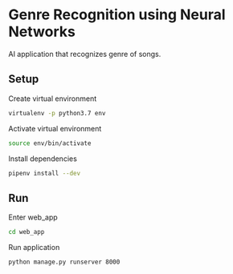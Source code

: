 # Genre Recognition using Neural Networks
AI application that recognizes genre of songs.
## Setup
Create virtual environment
```bash
virtualenv -p python3.7 env
```
Activate virtual environment
```bash
source env/bin/activate
```
Install dependencies
```bash
pipenv install --dev
```

## Run
Enter web_app
```bash
cd web_app
```

Run application
```bash
python manage.py runserver 8000
```